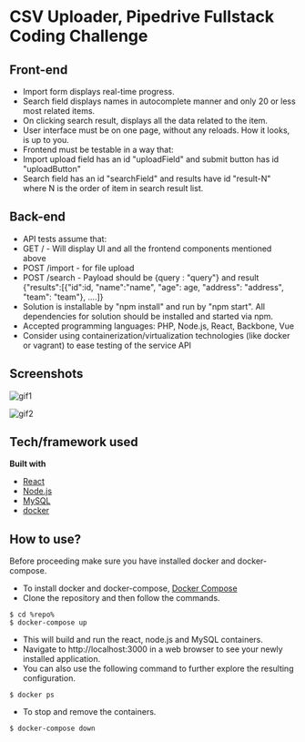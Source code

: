 # CSV Uploader, Pipedrive Fullstack Coding Challenge
## Front-end

- Import form displays real-time progress.
- Search field displays names in autocomplete manner and only 20 or less most related items.
- On clicking search result, displays all the data related to the item.
- User interface must be on one page, without any reloads. How it looks, is up to you.
- Frontend must be testable in a way that:
- Import upload field has an id "uploadField" and submit button has id "uploadButton"
- Search field has an id "searchField" and results have id "result-N" where N is the order of item in search result list.

## Back-end

- API tests assume that:
- GET / - Will display UI and all the frontend components mentioned above
- POST /import - for file upload
- POST /search - Payload should be {query : "query"} and result
{"results":[{"id":id, "name":"name", "age": age, "address": "address", "team":
"team"}, ....]}
- Solution is installable by "npm install" and run by "npm start". All dependencies for solution should be installed and started via npm.
- Accepted programming languages: PHP, Node.js, React, Backbone, Vue
- Consider using containerization/virtualization technologies (like docker or vagrant) to ease testing of the service API

## Screenshots

![gif1](https://user-images.githubusercontent.com/10876540/61302715-d94e9c80-a818-11e9-9d4d-fac6dddd79ea.gif)

![gif2](https://user-images.githubusercontent.com/10876540/61302739-e075aa80-a818-11e9-8981-7a67effe5939.gif)

## Tech/framework used
<b>Built with</b>
- [React](https://reactjs.org/)
- [Node.js](https://nodejs.org/en/)
- [MySQL](https://www.mysql.com/)
- [docker](https://www.docker.com/)

## How to use?
Before proceeding make sure you have installed docker and docker-compose.
- To install docker and docker-compose, [Docker Compose](https://docs.docker.com/compose/)
- Clone the repository and then follow the commands.
```
$ cd %repo%
$ docker-compose up
```
- This will build and run the react, node.js and MySQL containers.
- Navigate to http://localhost:3000 in a web browser to see your newly installed application.
- You can also use the following command to further explore the resulting configuration.
```
$ docker ps
```
- To stop and remove the containers.
```
$ docker-compose down
```

